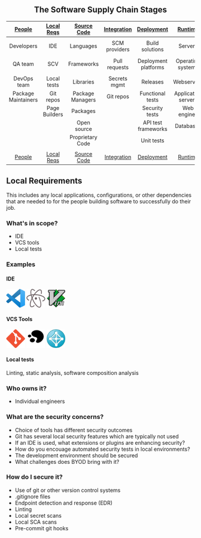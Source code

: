 <center>

## The Software Supply Chain Stages

| [People](docs/PEOPLE.md#people) | [Local Reqs](docs/LOCAL.md#local-requirements) | [Source Code](docs/CODE.md#source-code) | [Integration](docs/INTEGRATION.md#continuous-integration) | [Deployment](docs/DEPLOYMENT.md#continuous-deployment) | [Runtime](docs/RUNTIME.md#runtime) | [Hardware](docs/HARDWARE.md#hardware) | [DNS](docs/DNS.md#dns)  | [Services](docs/SERVICES.md#services) | [Cloud](docs/CLOUD.md#cloud-resources)
| :---------: | :----------: | :--------------: | :-----------: | :------------------: | :-----------------: | :---------: | :------: | :----------------: | :---------:
|             |               |                  |               |                      |                     |             |          |                    |                 |
| Developers  | IDE           | Languages        | SCM providers | Build solutions      | Servers             | Embedded PC | URL      | SaaS solutions     | CDN             |
| QA team     | SCV           | Frameworks       | Pull requests | Deployment platforms | Operating systems   | PCB         | hostname | Third party APIs   | Cloud services  |
| DevOps team | Local tests   | Libraries        | Secrets mgmt  | Releases             | Webservers          | USB dongle  |          | Payment gateways   |                 |
| Package Maintainers | Git repos     | Package Managers | Git repos     | Functional tests     | Application servers | GPU/CPU     |          | Identity Providers |                 |
|             | Page Builders | Packages         |               | Security tests       | Web engines         |             |          | Analytics          |                 |
|             |               | Open source      |               | API test frameworks  | Databases           |             |          | Proxies            |                 |
|             |               | Proprietary Code |               | Unit tests           |                     |             |          |                    |                 |
|             |               |                  |               |                      |                     |             |          |                    |                 |
| [People](docs/PEOPLE.md#people) | [Local Reqs](docs/LOCAL.md#local-requirements) | [Source Code](docs/CODE.md#source-code) | [Integration](docs/INTEGRATION.md#continuous-integration) | [Deployment](docs/DEPLOYMENT.md#continuous-deployment) | [Runtime](docs/RUNTIME.md#runtime) | [Hardware](docs/HARDWARE.md#hardware) | [DNS](docs/DNS.md#dns)  | [Services](docs/SERVICES.md#services) | [Cloud](docs/CLOUD.md#cloud-resources)

</center>

## Local Requirements 

This includes any local applications, configurations, or other dependencies that are needed to for the people building software to successfully do their job.

### What's in scope?

* IDE
* VCS tools
* Local tests

### Examples

#### IDE

<img src="images/vscode.png" width="50" height="50" title="VS Code">  <img src="images/atom.png" width="50" height="50" title="Atom">  <img src="images/vim.png" width="50" height="50" title="Vim">

#### VCS Tools

<img src="images/git.svg" width="50" height="50" title="Git">  <img src="images/mercurial.png" width="50" height="50" title="Mercurial">  <img src="images/clearcase.png" width="50" height="50" title="Clearcase">

#### Local tests

Linting, static analysis, software composition analysis

### Who owns it?

* Individual engineers

### What are the security concerns?

* Choice of tools has different security outcomes
* Git has several local security features which are typically not used 
* If an IDE is used, what extensions or plugins are enhancing security?
* How do you encouage automated security tests in local environments?
* The development environment should be secured
* What challenges does BYOD bring with it?

### How do I secure it?

* Use of git or other version control systems
* .gitignore files
* Endpoint detection and response (EDR)
* Linting
* Local secret scans
* Local SCA scans 
* Pre-commit git hooks


